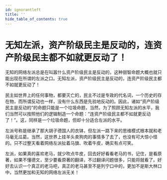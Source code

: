 ```yaml
---
id: ignorantleft
title: ''
hide_table_of_contents: true
---
```


# 无知左派，资产阶级民主是反动的，连资产阶级民主都不如就更反动了！

无知的网络左派总是在叫嚣什么资产阶级民主是反动的，这种弱智命题大概也就只能出现在所谓的左派之口。无知左派，资产阶级民主是反动的，连资产阶级民主都不如就更反动了！

民主如世界上的任何事物，都要灭亡的，民主不过是专政的代名词，一个历史的存在物，而所谓反动也一样，没有什么东西是先验地反动的。因此，诸如“资产阶级民主是反动的”的命题只能是一个垃圾命题，当然，为了照顾无知左派的水平，我们当然可以按照他们的逻辑制造一个命题：“连资产阶级民主都不如就更反动了！”。这，同样是一个垃圾命题，但却十分适合左派的水平。

左派号称是继承了那大胡子德国人的衣钵，但左派一路下来的思维模式根本就和老马毫无瓜葛。当然，这世界上挂羊头卖狗肉的事情多了去了，也没有可大惊小怪的。只不过整天看着网络左派扯着马旗、吹着牛皮，确实有点可笑。

左派，如果真的喜欢老马，就少吹点牛皮，回去好好看看老马的书，记住，是看原著，如果不懂德文，至少要看原著的翻译，不过翻译问题很多，只能将就看了。好好去认识一个真正的老马吧，真正的老马甚至不是列宁口中的，更加不是斯大林口中，当然更加和无知的网络左派无关！